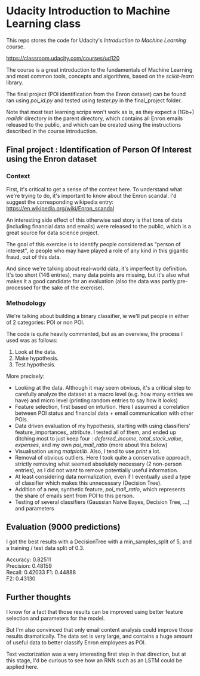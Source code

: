 # Udacity Introduction to Machine Learning class

This repo stores the code for Udacity's *Introduction to Machine Learning* course.

https://classroom.udacity.com/courses/ud120

The course is a great introduction to the fundamentals of Machine Learning and most common tools, concepts and algorithms, based on the *scikit-learn* library.

The final project (POI identification from the Enron dataset) can be found ran using *poi_id.py* and tested using *tester.py* in the final_project folder.

Note that most text learning scrips won't work as is, as they expect a (1Gb+) *maildir* directory in the parent directory, which contains all Enron emails released to the public, and which can be created using the instructions described in the course introduction.

## Final project : Identification of Person Of Interest using the Enron dataset

### Context
First, it's critical to get a sense of the context here. To understand what we're trying to do, it's important to know about the Enron scandal. I'd suggest the corresponding wikipedia entry:
https://en.wikipedia.org/wiki/Enron_scandal

An interesting side effect of this otherwise sad story is that tons of data (including financial data and emails) were released to the public, which is a great source for data science project.

The goal of this exercise is to identify people considered as "person of interest", ie people who may have played a role of any kind in this gigantic fraud, out of this data.

And since we're talking about real-world data, it's imperfect by definition. It's too short (146 entries), many data points are missing, but it's also what makes it a good candidate for an evaluation (also the data was partly pre-processed for the sake of the exercise).

### Methodology

We're talking about building a binary classifier, ie we'll put people in either of 2 categories: POI or non POI.

The code is quite heavily commented, but as an overview, the process I used was as follows:

1. Look at the data.
2. Make hypothesis.
3. Test hypothesis.

More precisely:

* Looking at the data. Although it may seem obvious, it's a critical step to carefully analyze the dataset at a macro level (e.g. how many entries we have) and micro level (printing random entries to say how it looks)
* Feature selection, first based on intuition. Here I assumed a correlation between POI status and financial data + email communication with other POIs.
* Data driven evaluation of my hypothesis, starting with using classifiers' feature_importances_ attribute. I tested all of them, and ended up ditching most to just keep four : *deferred_income*, *total_stock_value*, *expenses*, and my own *poi_mail_ratio* (more about this below)
* Visualisation using *matplotlib*. Also, I tend to use *print* a lot.
* Removal of obvious outliers. Here I took quite a conservative approach, strictly removing what seemed absolutely necessary (2 non-person entries), as I did not want to remove potentially useful information.
* At least considering data normalization, even if I eventually used a type of classifier which makes this unnecessary (Decision Tree).
* Addition of a new, synthetic feature, *poi_mail_ratio*, which represents the share of emails sent from POI to this person.
* Testing of several classifiers (Gaussian Naive Bayes, Decision Tree, ...) and parameters


## Evaluation (9000 predictions)

I got the best results with a DecisionTree with a min_samples_split of 5, and a training / test data split of 0.3.

Accuracy: 0.82511       
Precision: 0.48159      
Recall: 0.42033
F1: 0.44888     
F2: 0.43130


## Further thoughts

I know for a fact that those results can be improved using better feature selection and parameters for the model.

But I'm also convinced that only email content analysis could improve those results dramatically. The data set is very large, and contains a huge amount of useful data to better classify Enron employees as POI.

Text vectorization was a very interesting first step in that direction, but at this stage, I'd be curious to see how an RNN such as an LSTM could be applied here.
